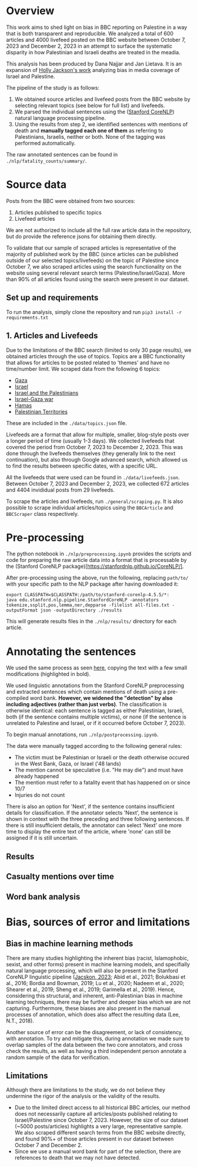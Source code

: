 # Overview

This work aims to shed light on bias in BBC reporting on Palestine in a way that is both transparent and reproducible. We analyzed a total of 600 articles and 4000 livefeed posted on the BBC website between October 7, 2023 and December 2, 2023 in an attempt to surface the systematic disparity in how Palestinian and Israeli deaths are treated in the meadia. 

This analysis has been produced by Dana Najjar and Jan Lietava. It is an expansion of [Holly Jackson's work](https://github.com/hollyjackson/casualty_mentions_nyt) analyzing bias in media coverage of Israel and Palestine. 

The pipeline of the study is as follows:
1. We obtained source articles and livefeed posts from the BBC website by selecting relevant topics (see below for full list) and livefeeds. 
2. We parsed the individual sentences using the ([Stanford CoreNLP](https://stanfordnlp.github.io/CoreNLP/)) natural language processing pipeline.
3. Using the results from step 2, we identified sentences with mentions of death and **manually tagged each one of them** as referring to Palestinians, Israelis, neither or both. None of the tagging was performed automatically.

The raw annotated sentences can be found in `./nlp/fatality_counts/summary/`.

# Source data

Posts from the BBC were obtained from two sources:
1. Articles published to specific topics
2. Livefeed articles

We are not authorized to include all the full raw article data in the repository, but do provide the reference jsons for obtaining them directly.

To validate that our sample of scraped articles is representative of the majority of published work by the BBC (since articles can be published outside of our selected topics/livefeeds) on the topic of Palestine since October 7, we also scraped articles using the search functionality on the website using several relevant search terms (Palestine/Israel/Gaza). More than 90% of all articles found using the search were present in our dataset. 

## Set up and requirements
To run the analysis, simply clone the repository and run ```pip3 install -r requirements.txt```

## 1. Articles and Livefeeds
Due to the limitations of the BBC search (limited to only 30 page results), we obtained articles through the use of topics. Topics are a BBC functionality that allows for articles to be posted related to 'themes' and have no time/number limit. We scraped data from the following 6 topics: 
* [Gaza](https://www.bbc.com/news/topics/cgv64vq5z82t)
* [Israel](https://www.bbc.com/news/topics/c302m85q5ljt)
* [Israel and the Palestinians](https://www.bbc.com/news/topics/c207p54m4rqt)
* [Israel-Gaza war](https://www.bbc.com/news/topics/c2vdnvdg6xxt)
* [Hamas](https://www.bbc.com/news/topics/cnx753jen5zt)
* [Palestinian Territories](https://www.bbc.com/news/topics/cdl8n2eder8t)

These are included in the ```./data/topics.json``` file. 

Livefeeds are a format that allow for multiple, smaller, blog-style posts over a longer period of time (usually 1-3 days). We collected livefeeds that covered the period from October 7, 2023 to December 2, 2023. This was done through the livefeeds themselves (they generally link to the next continuation), but also through Google advanced search, which allowed us to find the results between specific dates, with a specific URL.

All the livefeeds that were used can be found in ```./data/livefeeds.json```. 
Between October 7, 2023 and December 2, 2023, we collected 672 articles and 4404 invididual posts from 29 livefeeds. 

To scrape the articles and livefeeds, run ```./general/scraping.py```. It is also possible to scrape individual articles/topics using the ```BBCArticle``` and ```BBCScraper``` class respectively.

# Pre-processing

The python notebook in ```./nlp/preprocessing.ipynb``` provides the scripts and code for preparing the raw article data into a format that is processable by the (Stanford CoreNLP package)[https://stanfordnlp.github.io/CoreNLP/]. 

After pre-processing using the above, run the following, replacing ```path/to/``` with your specific path to the NLP package after having downloaded it:

```
export CLASSPATH=$CLASSPATH:/path/to/stanford-corenlp-4.5.5/*:
java edu.stanford.nlp.pipeline.StanfordCoreNLP -annotators tokenize,ssplit,pos,lemma,ner,depparse -filelist all-files.txt -outputFormat json -outputDirectory ./results
```

This will generate results files in the ```./nlp/results/``` directory for each article. 

# Annotating the sentences

We used the same process as seen [here](https://github.com/hollyjackson/casualty_mentions_nyt#3-automated-and-manual-tagging), copying the text with a few small modifications (highlighted in bold).

We used linguistic annotations from the Stanford CoreNLP preprocessing and extracted sentences which contain mentions of death using a pre-compiled word bank. **However, we widened the "detection" by also including adjectives (rather than just verbs)**. The classification is otherwise identical: each sentence is tagged as either Palestinian, Israeli, both (if the sentence contains multiple victims), or none (if the sentence is unrelated to Palestine and Israel, or if it occurred before October 7, 2023). 

To begin manual annotations, run  ```./nlp/postprocessing.ipynb```. 

The data were manually tagged according to the following general rules:

* The victim must be Palestinian or Israeli or the death otherwise occured in the West Bank, Gaza, or Israel ('48 lands)
* The mention cannot be speculative (i.e. "He may die") and must have already happened
* The mention must refer to a fatality event that has happened on or since 10/7
* Injuries do not count
  
There is also an option for 'Next', if the sentence contains insufficient details for classification. If the annotator selects 'Next', the sentence is shown in context with the three preceding and three following sentences. If there is still insufficient details, the annotator can select 'Next' one more time to display the entire text of the article, where 'none' can still be assigned if it is still uncertain. 

## Results

## Casualty mentions over time

## Word bank analysis

# Bias, sources of error and limitations

## Bias in machine learning methods

There are many studies highlighting the inherent bias (racist, Islamophobic, sexist, and other forms) present in machine learning models, and specifially natural language processing, which will also be present in the Stanford CoreNLP linguistic pipeline ([Jacskon, 2023](https://github.com/hollyjackson/casualty_mentions_nyt); Abid et al., 2021; Bolukbasi et al., 2016; Bordia and Bowman, 2019; Lu et al., 2020; Nadeem et al., 2020; Shearer et al., 2019; Sheng et al., 2019; Garimella et al., 2019). Hence, considering this structural, and inherent, anti-Palestinian bias in machine learning techniques, there may be further and deeper bias which we are not capturing. Furthermore, these biases are also present in the manual processes of annotation, which does also affect the resulting data (Lee, N.T., 2018).

Another source of error can be the disagreement, or lack of consistency, with annotation. To try and mitigate this, during annotation we made sure to overlap samples of the data between the two core annotators, and cross check the results, as well as having a third independent person annotate a random sample of the data for verification. 

## Limitations
Although there are limitations to the study, we do not believe they undermine the rigor of the analysis or the validity of the results.
* Due to the limited direct access to all historical BBC articles, our method does not necessarily capture all articles/posts published relating to Israel/Palestine since October 7, 2023. However, the size of our dataset (~5000 posts/articles) highlights a very large, representative sample. We also scraped different search terms from the BBC website directly, and found 90%+ of those articles present in our dataset between October 7 and December 2. 
* Since we use a manual word bank for part of the selection, there are references to death that we may not have detected. 
